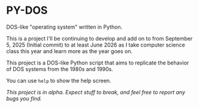 # PY-DOS
DOS-like "operating system" written in Python.

This is a project I'll be continuing to develop and add on to from September 5, 2025 (Initial commit) to at least June 2026 as I take computer science class this year and learn more as the year goes on. 

This project is a DOS-like Python script that aims to replicate the behavior of DOS systems from the 1980s and 1990s.

You can use `help` to show the help screen.

*This project is in alpha. Expect stuff to break, and feel free to report any bugs you find.*
